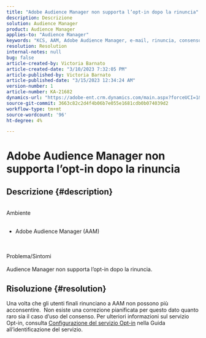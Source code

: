 ```yaml
---
title: "Adobe Audience Manager non supporta l’opt-in dopo la rinuncia"
description: Descrizione
solution: Audience Manager
product: Audience Manager
applies-to: "Audience Manager"
keywords: "KCS, AAM, Adobe Audience Manager, e-mail, rinuncia, consenso"
resolution: Resolution
internal-notes: null
bug: false
article-created-by: Victoria Barnato
article-created-date: "3/10/2023 7:32:05 PM"
article-published-by: Victoria Barnato
article-published-date: "3/15/2023 12:34:24 AM"
version-number: 1
article-number: KA-21682
dynamics-url: "https://adobe-ent.crm.dynamics.com/main.aspx?forceUCI=1&pagetype=entityrecord&etn=knowledgearticle&id=98eb3a3a-7abf-ed11-83ff-6045bd006b3d"
source-git-commit: 3663c82c2d4f4b06b7e055e1681cdb0b074039d2
workflow-type: tm+mt
source-wordcount: '96'
ht-degree: 4%

---
```


# Adobe Audience Manager non supporta l’opt-in dopo la rinuncia

## Descrizione {#description}

<br>Ambiente<br><br>
- Adobe Audience Manager (AAM)

<br><br>Problema/Sintomi<br><br>
Audience Manager non supporta l’opt-in dopo la rinuncia.


## Risoluzione {#resolution}


Una volta che gli utenti finali rinunciano a AAM non possono più acconsentire.  Non esiste una correzione pianificata per questo dato quanto raro sia il caso d’uso del consenso. Per ulteriori informazioni sul servizio Opt-in, consulta [Configurazione del servizio Opt-in](https://experienceleague.adobe.com/docs/id-service/using/implementation/opt-in-service/getting-started.html) nella Guida all’identificazione del servizio.
